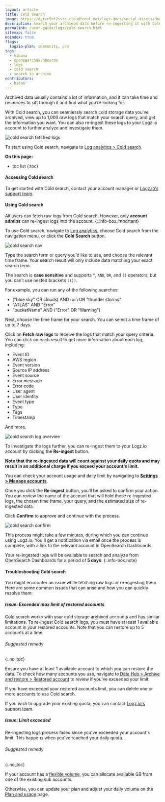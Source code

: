 ```yaml
---
layout: article
title: Cold search
image: https://dytvr9ot2sszz.cloudfront.net/logz-docs/social-assets/docs-social.jpg
description: Search your archived data before re-ingesting it with Cold search
permalink: /user-guide/logs/cold-search.html
sitemap: false 
noindex: true
flags:
  logzio-plan: community, pro
tags:
  - kibana
  - opensearchdashboards
  - logs
  - cold search
  - search in archive
contributors:
  - hidan
---
```



Archived data usually contains a lot of information, and it can take time and resources to sift through it and find what you’re looking for.

With Cold search, you can seamlessly search cold storage data you've archived, view up to 1,000 raw logs that match your search query, and get the information you want. You can also re-ingest these logs to your Logz.io account to further analyze and investigate them.


![cold search fetched logs](https://dytvr9ot2sszz.cloudfront.net/logz-docs/cold-search/cold-search-close-up.png)

To start using Cold search, navigate to [Log analytics > Cold search](https://app.logz.io/#/dashboard/osd/discover/).



**On this page:**

* toc list
{:toc}

<!-- ### Cold search overview

Once you've [set up an AWS S3 archive](/user-guide/archive-and-restore/configure-archiving.html) and granted the relevant Cold search permissions, you can start using the feature from the main Log analytics dashboard.

Click on the Cold search button to open the relevant screen. 

-->

#### Accessing Cold search

To get started with Cold search, contact your account manager or [Logz.io's support team](mailto:help@logz.io).

#### Using Cold search

All users can fetch raw logs from Cold search. However, only **account admins** can re-ingest logs into the account.
{:.info-box.important}

To use Cold search, navigate to [Log analytics](https://app.logz.io/#/dashboard/osd/discover/), choose Cold search from the navigation menu, or click the **Cold Search** button.

![cold search nav](https://dytvr9ot2sszz.cloudfront.net/logz-docs/cold-search/cold-search-from-nav.png)


Type the search term or query you'd like to use, and choose the relevant time frame. Your search result will only include data matching your exact search term.

The search is **case sensitive** and supports `“`, `AND`, `OR`, and `()` operators, but you can’t use nested brackets `(())`.

For example, you can run any of the following searches:

* ("blue sky" OR clouds) AND rain OR "thunder storms"
* "ATLAS" AND "Error"
* "bucketName" AND ("Error" OR "Warning")


Next, choose the time frame for your search. You can select a time frame of up to 7 days.

Click on **Fetch raw logs** to receive the logs that match your query criteria. You can click on each result to get more information about each log, including:

* Event ID
* AWS region
* Event version
* Source IP address
* Event source
* Error message
* Error code
* User agent 
* User identity
* Event type
* Type
* Tags
* Timestamp

And more.

![cold search log overviee](https://dytvr9ot2sszz.cloudfront.net/logz-docs/cold-search/cold-search-log-results.png)

To investigate the logs further, you can re-ingest them to your Logz.io account by clicking the **Re-ingest** button.


**Note that the re-ingested data will count against your daily quota and may result in an additional charge if you exceed your account's limit.**

You can check your account usage and daily limit by navigating to [**Settings > Manage accounts**](https://app.logz.io/#/dashboard/settings/manage-accounts).

Once you click the **Re-ingest** button, you'll be asked to confirm your action. You can review the name of the account that will hold these re-ingested logs, the chosen time frame, your query, and the estimated size of re-ingested data. 

Click **Confirm** to approve and continue with the process. 

![cold search confirm](https://dytvr9ot2sszz.cloudfront.net/logz-docs/cold-search/confirmation-message.png)

This process might take a few minutes, during which you can continue using Logz.io. You'll get a notification via email once the process is complete, with a link to the relevant account in OpenSearch Dashboards.

Your re-ingested logs will be available to search and analyze from OpenSearch Dashboards for a period of **5 days**.
{:.info-box.note}


#### Troubleshooting Cold search

You might encounter an issue while fetching raw logs or re-ingesting them. Here are some common issues that can arise and how you can quickly resolve them:

##### Issue: Exceeded max limit of restored accounts

Cold search works with your cold storage archived accounts and has similar limitations. To re-ingest Cold search logs, you must have at least 1 available account in your restored accounts. Note that you can restore up to 5 accounts at a time.

###### Suggested remedy
{:.no_toc}

Ensure you have at least 1 available account to which you can restore the data. To check how many accounts you use, navigate to [Data Hub > Archive and restore > Restored account](https://app.logz.io/#/dashboard/tools/archive-and-restore) to review if you've exceeded your limit.

If you have exceeded your restored accounts limit, you can delete one or more accounts to use Cold search. 

If you wish to upgrade your existing quota, you can contact [Logz.io's support team](mailto:help@logz.io).


##### Issue: Limit exceeded

Re-ingesting logs process failed since you've exceeded your account's limit. This happens when you've reached your daily quota.

###### Suggested remedy
{:.no_toc}

If your account has a [flexible volume](/user-guide/accounts/flexible-volume.html), you can allocate available GB from one of the existing sub accounts.

Otherwise, you can update your plan and adjust your daily volume on the [Plan and usage](https://app.logz.io/#/dashboard/settings/plan-and-billing/plan) page.


<!-- ###### Additional resources
{:.no_toc}

* [Read more](https://logz.io/blog/kibana-advanced/) about creating and running advanced searches in OpenSearch Dashboards.  -->